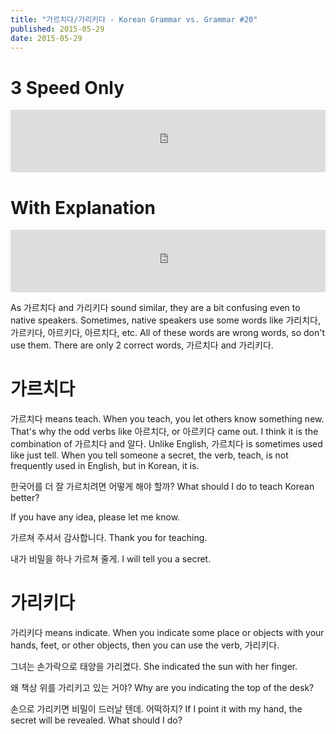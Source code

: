 ```yaml
---
title: "가르치다/가리키다 - Korean Grammar vs. Grammar #20"
published: 2015-05-29
date: 2015-05-29
---
```


#  3 Speed Only

<iframe id="audio_iframe" src="https://www.podbean.com/media/player/hqzbt-565421?skin=7" width="100%" height="100" frameborder="0" scrolling="no"></iframe>

#  With Explanation

<iframe id="audio_iframe" src="https://www.podbean.com/media/player/q8arp-56542a?skin=7" width="100%" height="100" frameborder="0" scrolling="no"></iframe>

As 가르치다 and 가리키다 sound similar, they are a bit confusing even to native speakers. Sometimes, native speakers use some words like 가리치다, 가르키다, 아르키다, 아르치다, etc. All of these words are wrong words, so don't use them. There are only 2 correct words, 가르치다 and 가리키다.

#  가르치다

가르치다 means teach. When you teach, you let others know something new. That's why the odd verbs like 아르치다, or 아르키다 came out. I think it is the combination of 가르치다 and 알다. Unlike English, 가르치다 is sometimes used like just tell. When you tell someone a secret, the verb, teach, is not frequently used in English, but in Korean, it is.

한국어를 더 잘 가르치려면 어떻게 해야 할까?
What should I do to teach Korean better?

If you have any idea, please let me know.

가르쳐 주셔서 감사합니다.
Thank you for teaching.

내가 비밀을 하나 가르쳐 줄게.
I will tell you a secret.

#  가리키다

가리키다 means indicate. When you indicate some place or objects with your hands, feet, or other objects, then you can use the verb, 가리키다.

그녀는 손가락으로 태양을 가리켰다.
She indicated the sun with her finger.

왜 책상 위를 가리키고 있는 거야?
Why are you indicating the top of the desk?

손으로 가리키면 비밀이 드러날 텐데. 어떡하지?
If I point it with my hand, the secret will be revealed. What should I do?
